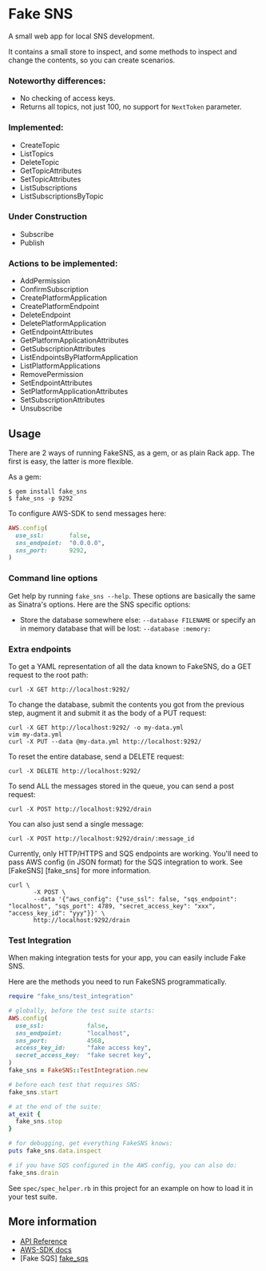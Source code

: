 # Fake SNS

A small web app for local SNS development.

It contains a small store to inspect, and some methods to inspect and change the
contents, so you can create scenarios.

### Noteworthy differences:

* No checking of access keys.
* Returns all topics, not just 100, no support for `NextToken` parameter.

### Implemented:

* CreateTopic
* ListTopics
* DeleteTopic
* GetTopicAttributes
* SetTopicAttributes
* ListSubscriptions
* ListSubscriptionsByTopic

### Under Construction

* Subscribe
* Publish

### Actions to be implemented:

* AddPermission
* ConfirmSubscription
* CreatePlatformApplication
* CreatePlatformEndpoint
* DeleteEndpoint
* DeletePlatformApplication
* GetEndpointAttributes
* GetPlatformApplicationAttributes
* GetSubscriptionAttributes
* ListEndpointsByPlatformApplication
* ListPlatformApplications
* RemovePermission
* SetEndpointAttributes
* SetPlatformApplicationAttributes
* SetSubscriptionAttributes
* Unsubscribe

## Usage

There are 2 ways of running FakeSNS, as a gem, or as plain Rack app. The first
is easy, the latter is more flexible.

As a gem:

```
$ gem install fake_sns
$ fake_sns -p 9292
```

To configure AWS-SDK to send messages here:

``` ruby
AWS.config(
  use_ssl:       false,
  sns_endpoint:  "0.0.0.0",
  sns_port:      9292,
)
```

### Command line options

Get help by running `fake_sns --help`. These options are basically the same as
Sinatra's options. Here are the SNS specific options:

* Store the database somewhere else: `--database FILENAME` or
specify an in memory database that will be lost: `--database :memory:`

### Extra endpoints

To get a YAML representation of all the data known to FakeSNS, do a GET request
to the root path:

```
curl -X GET http://localhost:9292/
```

To change the database, submit the contents you got from the previous step,
augment it and submit it as the body of a PUT request:

```
curl -X GET http://localhost:9292/ -o my-data.yml
vim my-data.yml
curl -X PUT --data @my-data.yml http://localhost:9292/
```

To reset the entire database, send a DELETE request:

```
curl -X DELETE http://localhost:9292/
```

To send ALL the messages stored in the queue, you can send a post request:

```
curl -X POST http://localhost:9292/drain
```

You can also just send a single message:

```
curl -X POST http://localhost:9292/drain/:message_id
```

Currently, only HTTP/HTTPS and SQS endpoints are working. You'll need
to pass AWS config (in JSON format) for the SQS integration to work. See
[FakeSNS] [fake_sns] for more information.

```
curl \
       -X POST \
       --data '{"aws_config": {"use_ssl": false, "sqs_endpoint": "localhost", "sqs_port": 4789, "secret_access_key": "xxx", "access_key_id": "yyy"}}' \
       http://localhost:9292/drain
```

### Test Integration

When making integration tests for your app, you can easily include Fake SNS.

Here are the methods you need to run FakeSNS programmatically.

``` ruby
require "fake_sns/test_integration"

# globally, before the test suite starts:
AWS.config(
  use_ssl:            false,
  sns_endpoint:       "localhost",
  sns_port:           4568,
  access_key_id:      "fake access key",
  secret_access_key:  "fake secret key",
)
fake_sns = FakeSNS::TestIntegration.new

# before each test that requires SNS:
fake_sns.start

# at the end of the suite:
at_exit {
  fake_sns.stop
}

# for debugging, get everything FakeSNS knows:
puts fake_sns.data.inspect

# if you have SQS configured in the AWS config, you can also do:
fake_sns.drain
```

See `spec/spec_helper.rb` in this project for an example on how to load it in
your test suite.

## More information

* [API Reference](http://docs.aws.amazon.com/sns/latest/api/API_Operations.html)
* [AWS-SDK docs](http://rubydoc.info/gems/aws-sdk/frames)
* [Fake SQS] [fake_sqs]

[fake_sqs]: https://github.com/iain/fake_sqs
